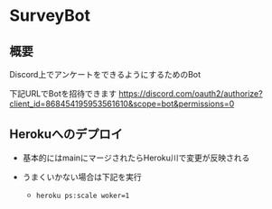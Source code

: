 # SurveyBot

## 概要
Discord上でアンケートをできるようにするためのBot

下記URLでBotを招待できます
https://discord.com/oauth2/authorize?client_id=868454195953561610&scope=bot&permissions=0

## Herokuへのデプロイ
- 基本的にはmainにマージされたらHeroku川で変更が反映される

- うまくいかない場合は下記を実行
  - `heroku ps:scale woker=1`
